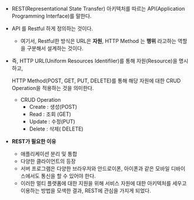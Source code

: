 - REST(Representational State Transfer) 아키텍처를 따르는 API(Application Programming Interface)를 말한다.
- API 를 Restful 하게 정의하는 것이다.
    - 여기서, Restful한 방식은 URL은 **자원**, HTTP Method 는 **행위** 라고하는 역할을 구분해서 설계하는 것이다.
- 즉, HTTP URL(Uniform Resources Identifiler)를 통해 자원(Resource)을 명시하고,

  HTTP Method(POST, GET, PUT, DELETE)를 통해 해당 자원에 대한 CRUD Operation을 적용하는 것을 의미한다.

    - CRUD Operation
        - Create : 생성(POST)
        - Read : 조회 (GET)
        - Update : 수정(PUT)
        - Delete : 삭제( DELETE)
      
- **REST가 필요한 이유**
    - 애플리케이션 분리 및 통합
    - 다양한 클라이언트의 등장
    - 서버 프로그램은 다양한 브라우저와 안드로이폰, 아이폰과 같은 모바일 디바이스에서도 통신을 할 수 있어야 한다.
    - 이러한 멀티 플랫폼에 대한 지원을 위해 서비스 자원에 대한 아키텍처를 세우고 이용하는 방법을 모색한 결과, REST에 관심을 가지게 되었다.